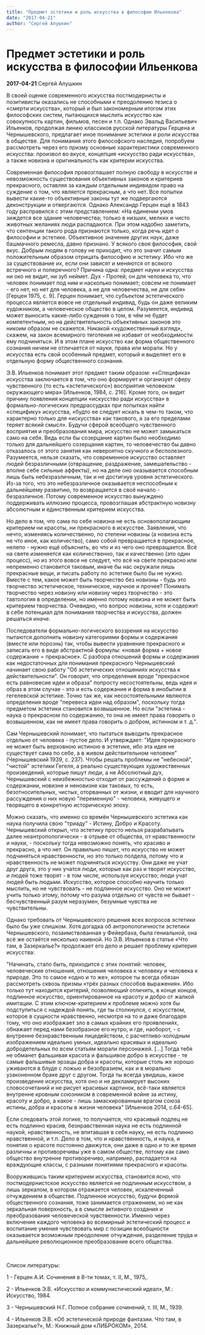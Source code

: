 ```yaml
---
title: "Предмет эстетики и роль искусства в философии Ильенкова"
date: "2017-04-21"
author: "Сергей Алушкин"
---
```


# Предмет эстетики и роль искусства в философии Ильенкова

**2017-04-21** Сергей Алушкин

В своей оценке современного искусства постмодернисты и позитивисты оказались не способными к преодолению тезиса о «смерти искусства», который и был закономерным итогом этих философских систем, пытающихся мыслить искусство как совокупность картин, фильмов, песен и т.п. Однако Эвальд Васильевич Ильенков, продолжая линию классиков русской литературы Герцена и Чернышевского, предлагает иное понимание эстетики и роли искусства в обществе. Для понимания этого философского наследия, попробуем рассмотреть через его призму основные характеристики современного искусства: произвол во вкусе, концепция «искусство ради искусства», а также новизна и оригинальность как критерии искусства.

Современная философия провозглашает полную свободу в искусстве и невозможность существования объективных законов и критериев прекрасного, оставляя за каждым отдельным индивидом право на суждение о том, что является прекрасным, а что нет. Все попытки вывести какие-то объективные законы тут же подвергаются деконструкции и отвергаются. Однако Александр Герцен ещё в 1843 году расправился с этим представлением: «На единении умов зиждется все здание человечества; только в низших, мелких и чисто животных желаниях люди распадаются. При этом надобно заметить, что сентенции такого рода признаются только, когда речь идет о философии и эстетике. Объективное значение других наук, даже башмачного ремесла, давно признано. У всякого своя философия, свой вкус. Добрым людям в голову не приходит, что это значит самым положительным образом отрицать философию и эстетику. Ибо что же за существование их, если они зависят и меняются от всякого встречного и поперечного? Причина одна: предмет науки и искусства ни око не видит, ни зуб неймет. Дух - Протей; он для человека то, что человек понимает под ним и насколько понимает; совсем не понимает - его нет, но нет для человека, а не для человечества, не для себя» [Герцен 1975, с. 9]. Герцен понимает, что субъектом эстетического процесса является вовсе не отдельный индивид, будь он даже великим художником, а человеческое общество в целом. Разумеется, индивид может выносить какие-либо суждения о том, в чём не будет компетентным, но на действительность объективных законов это никоим образом не скажется. Никакой «художественный взгляд», скажем, на закон всемирного тяготения не избавит от необходимости ему подчиняться. И в этом плане искусство как форма общественного сознания ничем не отличается от науки, права или морали. Но у искусства есть свой особенный предмет, который и выделяет его в отдельную форму общественного сознания.

Э.В. Ильенков понимает этот предмет таким образом: ««Специфика» искусства заключается в том, что оно формирует и организует сферу чувственного (то есть «эстетического») восприятия человеком окружающего мира» [Ильенков, 1984, с. 216]. Кроме того, он видит причину появления концепции «искусство ради искусства» в формально-логических предрассудках при попытках найти «специфику» искусства, «будто ее следует искать в чем-то таком, что характерно только для «искусства» как такового, а за его пределами теряет всякий смысл». Будучи сферой всеобщего чувственного восприятия и преобразования мира, искусство не может замыкаться само на себя. Ведь если бы созерцание картин было необходимо только для дальнейшего созерцания картин, то человечество бы давно отказалось от этого занятия как невероятно скучного и бесполезного. Разумеется, нельзя сказать, что современное искусство оставляет людей безразличными (отвращение, раздражение, замешательство - вполне себе сильные аффекты), но на деле оно оказывается способным лишь быть небезразличным, так и не достигнув уровня эстетического. Из-за того, что это небезразличное оказывается неспособным к дальнейшему развитию, то возвращается в своё начало - безразличное. Потому современное искусство вынуждено поддерживать иллюзию процесса, провозглашая абстрактную новизну абсолютным и единственным критерием искусства.

Но дело в том, что сама по себе новизна не есть основополагающим критерием ни красоты, ни прекрасного в искусстве. Заявления, что нечто, изменяясь количественно, по степени новизны (а новизна есть не что иное, как количество), само собой превращается в прекрасное, нелепо - нужно ещё объяснить, во что и из чего оно превращается. Всё на свете изменяется как количественно, так и качественно (это один процесс), но из этого вовсе не следует, что всё на свете прекрасно или непременно становится таковым, иначе бы нас окружали лишь прекрасные вещи, и писать работу по эстетике было бы не нужно. Вместе с тем, какое может быть творчество без новизны - будь это творчество эстетическое, техническое, научное и прочее? Понимать творчество через новизну или новизну через творчество - это тавтология в определении, но именно потому новизна и не может быть критерием творчества. Очевидно, что вопрос новизны, хотя и содержит в себе потенциал для понимания творчества и искусства, должен решаться иначе.

Последователи формально-логического воззрения на искусство пытаются дополнить новизну категориями формы и содержания (вместе или порознь) так, чтобы вывести уравнение прекрасного и записать его в виде абстрактной формулы: «новая форма + новое содержание = прекрасное». С разбора отношений формы и содержания как недостаточных для понимания прекрасного Чернышевский начинает свою работу "Об эстетических отношениях искусства к действительности". Он говорит, что определения вроде "прекрасное есть равновесие идеи и образа" попросту несостоятельны, ведь идея и образ в этом случае - это и есть содержание и форма в инобытии в гегелевской эстетике. Точно так же, как несостоятельными являются определения вроде "перевеса идеи над образом", поскольку тогда предметом эстетики становится возвышенное. Но если "эстетика - наука о прекрасном по содержанию, то она не имеет права говорить о возвышенном, как не имеет права говорить о добром, истинном и т. д.".

Сам Чернышевский понимает, что пытаться выводить прекрасное отдельно от человека - пустое дело. И утверждает: "Идея прекрасного не может быть верховною истиною в эстетике, ибо эта идея не существует сама по себе, а в живом действительном человеке" (Чернышевский 1939, с. 237). Чтобы решать проблемы не "небесной", "чистой" эстетики Гегеля, а реально существующих художественных произведений, которые пишут люди, а не Абсолютный дух, Чернышевский с неизбежностью отходит от рассуждений о форме и содержании, новизне и неновизне как таковых, то есть, безотносительных, чистых, оторванных от жизни, и вводит для научного рассуждения о них новую "переменную" - человека, живущего и творящего в конкретную историческую эпоху.

Можно сказать, что именно со времён Чернышевского эстетика как наука получила свою "триаду" - Истину, Добро и Красоту. Чернышевский открыл, что эстетику просто нельзя разрабатывать далее неантропологически - в отрыве от общества, от нравственности и науки, - поскольку тогда невозможно понять, что красиво и прекрасно, а что нет. Он правильно пишет, что искусство не может подчиняться нравственности, но это только полдела, потому что и нравственность не может подчиняться искусству. Они даже не учат друг друга, это у них учатся люди, которые как раз и творят искусство, и людей тоже творят - в том числе, используя искусство; люди учат людей быть людьми. Искусство, которое способно научить только мыслить, но не чувствовать - не подлинное искусство. Оно не может учить только этому, потому что разума отдельно от чувств не бывает - бесчувственный разум неразумен, безумные чувства не чувствительны.

Однако требовать от Чернышевского решения всех вопросов эстетики было бы уже слишком. Хотя догадка об антропологичности эстетики Чернышевского, позаимствованная у Фейербаха, была гениальной, она всё же остаётся несколько наивной. Но Э.В. Ильенков в статье «Что там, в Зазеркалье?» продолжает его дело и решает проблему критерия искусства:

"Начинать, стало быть, приходится с этих понятий: человек, человеческие отношения, отношения человека к человеку и человека к природе. Это то самое «одно и то же», которое ты всегда обязан рассмотреть сквозь призмы «трёх разных способов выражения». Ибо только тут находится критерий, позволяющий отличить, в конце концов, подлинное искусство, ориентированное на красоту и добро от жалкой имитации. С этим ключом-критерием к проблеме можно хотя бы подступиться с надеждой понять, где ты столкнулся, с искусством, которое в сущности нравственно, несмотря на то и даже благодаря тому, что оно изображает зло в самых крайних его проявлениях, обнажает перед нами безобразное его нутро, и где, наоборот, - с внутренне безнравственным лицедейством, с расчетливо-холодным изображением идеально умных, идеально красивых и идеально добродетельных по всем статьям морали персонажей. [...] Тогда тебя не обманет фальшивая красота и фальшивое добро в искусстве - те самые фальшивые эрзацы добра и красоты, которые столь же хорошо уживаются в блуде с ложью и безобразием, как и в морально узаконенном браке друг с другом. Тогда ты всегда увидишь, какое произведение искусства, хотя оно и не декламирует высоких словосочетаний и не рисует красивых картинок, всё-таки является внутренне кровным союзником в современной войне за истину, красоту и добро, а какое - лишь замаскированным врагом союза истины, добра и красоты в жизни человека" [Ильенков 2014, с.64-65].

Если следовать этой логике, то получается, что красивый подлец не есть подлинно красив, безнравственная наука не есть подлинной наукой, нравственность, не впитавшая в себя науку, не есть подлинно нравственной, и т.п. Дело в том, что и нравственность, и наука, и понятия о красоте постоянно движутся, они даже в одно и то же время различны и противоречивы уже в самом обществе, потому как само общество внутренне противоречиво, например, распадается на враждующие классы, с разными понятиями прекрасного и красоты.

Вооружившись таким критерием искусства, становится ясно, что постмодернистское искусство является не подлинным искусством, а лишь зеркалом, в котором отражается человек, искалеченный отчуждением в обществе. Подлинное искусство, будучи формой общественного сознания, тоже занимается отражением, но не как зеркальная поверхность, а в смысле активного создания и преобразования человеческой чувственности. Именно через включение каждого человека во всемирный эстетический процесс и воспитание умения чувствовать мир с позиции всеобщности оказывается возможным преодоление отчуждения, разделение труда и дальнейшее революционное преобразование всего общества.

 

Список литературы:

1 - Герцен А.И. Сочинения в 8-ти томах, т. II, М., 1975,.

2 - Ильенков Э.В. «Искусство и коммунистический идеал», М.: Искусство, 1984.

3 - Чернышевский Н.Г. Полное собрание сочинений, т. III, М., 1939.

4 - Ильенков Э.В. «Об эстетической природе фантазии. Что там, в Зазеркалье?», М.: Книжный дом «ЛИБРОКОМ», 2014.